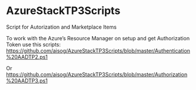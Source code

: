 # AzureStackTP3Scripts
Script for Autorization and Marketplace Items

To work with the Azure’s Resource Manager on setup and get Authorization Token use this scripts:
https://github.com/aisog/AzureStackTP3Scripts/blob/master/Authentication%20AADTP2.ps1

Or 
https://github.com/aisog/AzureStackTP3Scripts/blob/master/Authorization%20AADTP3.ps1

